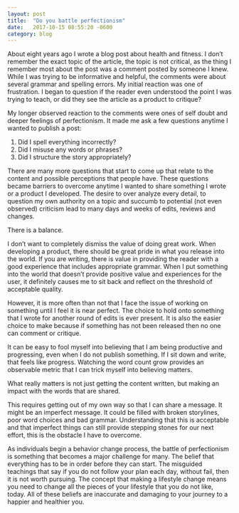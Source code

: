 ```yaml
---
layout: post
title:  "Do you battle perfectionism"
date:   2017-10-15 08:55:20 -0600
category: blog
---
```


About eight years ago I wrote a blog post about health and fitness. I don’t remember the exact topic of the article, the topic is not critical, as the thing I remember most about the post was a comment posted by someone I knew. While I was trying to be informative and helpful, the comments were about several grammar and spelling errors. My initial reaction was one of frustration. I began to question if the reader even understood the point I was trying to teach, or did they see the article as a product to critique?

My longer observed reaction to the comments were ones of self doubt and deeper feelings of perfectionism. It made me ask a few questions anytime I wanted to publish a post:

1. Did I spell everything incorrectly?
2. Did I misuse any words or phrases?
3. Did I structure the story appropriately?

There are many more questions that start to come up that relate to the content and possible perceptions that people have. These questions became barriers to overcome anytime I wanted to share something I wrote or a product I developed. The desire to over analyze every detail, to question my own authority on a topic and succumb to potential (not even observed) criticism lead to many days and weeks of edits, reviews and changes.

There is a balance.

I don’t want to completely dismiss the value of doing great work. When developing a product, there should be great pride in what you release into the world. If you are writing, there is value in providing the reader with a good experience that includes appropriate grammar. When I put something into the world that doesn’t provide positive value and experiences for the user, it definitely causes me to sit back and reflect on the threshold of acceptable quality.

However, it is more often than not that I face the issue of working on something until I feel it is near perfect. The choice to hold onto something that I wrote for another round of edits is ever present. It is also the easier choice to make because if something has not been released then no one can comment or critique.

It can be easy to fool myself into believing that I am being productive and progressing, even when I do not publish something. If I sit down and write, that feels like progress. Watching the word count grow provides an observable metric that I can trick myself into believing matters.

What really matters is not just getting the content written, but making an impact with the words that are shared.

This requires getting out of my own way so that I can share a message. It might be an imperfect message. It could be filled with broken storylines, poor word choices and bad grammar. Understanding that this is acceptable and that imperfect things can still provide stepping stones for our next effort, this is the obstacle I have to overcome.

As individuals begin a behavior change process, the battle of perfectionism is something that becomes a major challenge for many. The belief that everything has to be in order before they can start. The misguided teachings that say if you do not follow your plan each day, without fail, then it is not worth pursuing. The concept that making a lifestyle change means you need to change all the pieces of your lifestyle that you do not like, today. All of these beliefs are inaccurate and damaging to your journey to a happier and healthier you.

